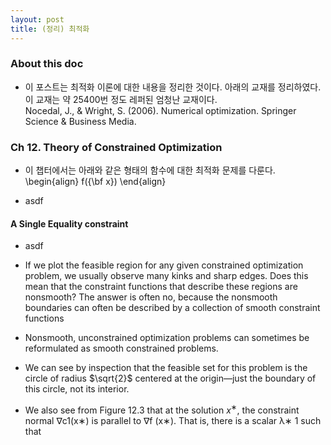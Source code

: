 ```yaml
--- 
layout: post 
title: (정리) 최적화 
---
```


### About this doc

- 이 포스트는 최적화 이론에 대한 내용을 정리한 것이다. 아래의 교재를 정리하였다. 이 교재는 약 25400번 정도 레퍼된 엄청난 교재이다. <br/>
Nocedal, J., \& Wright, S. (2006). Numerical optimization. Springer Science & Business Media.

### Ch 12. Theory of Constrained Optimization

- 이 챕터에서는 아래와 같은 형태의 함수에 대한 최적화 문제를 다룬다.
\begin{align}
f({\bf x}) 
\end{align}


- asdf

#### A Single Equality constraint 

- asdf

- If we plot the feasible region for any given constrained optimization problem, we usually observe many kinks and sharp edges. Does this mean that the constraint functions that describe these regions are nonsmooth? The answer is often no, because the nonsmooth boundaries can often be described by a collection of smooth constraint functions

- Nonsmooth, unconstrained optimization problems can sometimes be reformulated as smooth constrained problems. 

- We can see by inspection that the feasible set for this problem is the circle of radius $\sqrt{2}$ centered at the origin—just the boundary of this circle, not its interior. 

- We also see from Figure 12.3 that at the solution $x^∗$, the constraint normal ∇c1(x∗) is parallel to ∇f (x∗). That is, there is a scalar λ∗ 1 such that
